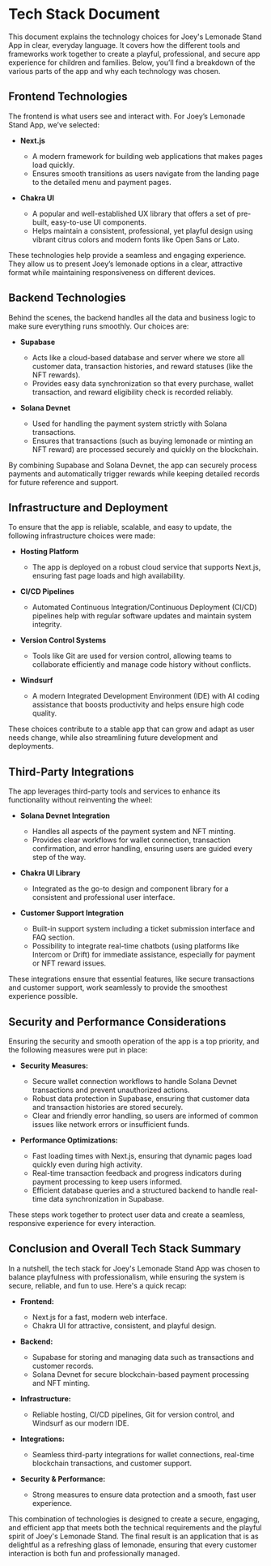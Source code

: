 # Tech Stack Document

This document explains the technology choices for Joey's Lemonade Stand App in clear, everyday language. It covers how the different tools and frameworks work together to create a playful, professional, and secure app experience for children and families. Below, you’ll find a breakdown of the various parts of the app and why each technology was chosen.

## Frontend Technologies

The frontend is what users see and interact with. For Joey’s Lemonade Stand App, we’ve selected:

*   **Next.js**

    *   A modern framework for building web applications that makes pages load quickly.
    *   Ensures smooth transitions as users navigate from the landing page to the detailed menu and payment pages.

*   **Chakra UI**

    *   A popular and well-established UX library that offers a set of pre-built, easy-to-use UI components.
    *   Helps maintain a consistent, professional, yet playful design using vibrant citrus colors and modern fonts like Open Sans or Lato.

These technologies help provide a seamless and engaging experience. They allow us to present Joey’s lemonade options in a clear, attractive format while maintaining responsiveness on different devices.

## Backend Technologies

Behind the scenes, the backend handles all the data and business logic to make sure everything runs smoothly. Our choices are:

*   **Supabase**

    *   Acts like a cloud-based database and server where we store all customer data, transaction histories, and reward statuses (like the NFT rewards).
    *   Provides easy data synchronization so that every purchase, wallet transaction, and reward eligibility check is recorded reliably.

*   **Solana Devnet**

    *   Used for handling the payment system strictly with Solana transactions.
    *   Ensures that transactions (such as buying lemonade or minting an NFT reward) are processed securely and quickly on the blockchain.

By combining Supabase and Solana Devnet, the app can securely process payments and automatically trigger rewards while keeping detailed records for future reference and support.

## Infrastructure and Deployment

To ensure that the app is reliable, scalable, and easy to update, the following infrastructure choices were made:

*   **Hosting Platform**

    *   The app is deployed on a robust cloud service that supports Next.js, ensuring fast page loads and high availability.

*   **CI/CD Pipelines**

    *   Automated Continuous Integration/Continuous Deployment (CI/CD) pipelines help with regular software updates and maintain system integrity.

*   **Version Control Systems**

    *   Tools like Git are used for version control, allowing teams to collaborate efficiently and manage code history without conflicts.

*   **Windsurf**

    *   A modern Integrated Development Environment (IDE) with AI coding assistance that boosts productivity and helps ensure high code quality.

These choices contribute to a stable app that can grow and adapt as user needs change, while also streamlining future development and deployments.

## Third-Party Integrations

The app leverages third-party tools and services to enhance its functionality without reinventing the wheel:

*   **Solana Devnet Integration**

    *   Handles all aspects of the payment system and NFT minting.
    *   Provides clear workflows for wallet connection, transaction confirmation, and error handling, ensuring users are guided every step of the way.

*   **Chakra UI Library**

    *   Integrated as the go-to design and component library for a consistent and professional user interface.

*   **Customer Support Integration**

    *   Built-in support system including a ticket submission interface and FAQ section.
    *   Possibility to integrate real-time chatbots (using platforms like Intercom or Drift) for immediate assistance, especially for payment or NFT reward issues.

These integrations ensure that essential features, like secure transactions and customer support, work seamlessly to provide the smoothest experience possible.

## Security and Performance Considerations

Ensuring the security and smooth operation of the app is a top priority, and the following measures were put in place:

*   **Security Measures:**

    *   Secure wallet connection workflows to handle Solana Devnet transactions and prevent unauthorized actions.
    *   Robust data protection in Supabase, ensuring that customer data and transaction histories are stored securely.
    *   Clear and friendly error handling, so users are informed of common issues like network errors or insufficient funds.

*   **Performance Optimizations:**

    *   Fast loading times with Next.js, ensuring that dynamic pages load quickly even during high activity.
    *   Real-time transaction feedback and progress indicators during payment processing to keep users informed.
    *   Efficient database queries and a structured backend to handle real-time data synchronization in Supabase.

These steps work together to protect user data and create a seamless, responsive experience for every interaction.

## Conclusion and Overall Tech Stack Summary

In a nutshell, the tech stack for Joey's Lemonade Stand App was chosen to balance playfulness with professionalism, while ensuring the system is secure, reliable, and fun to use. Here's a quick recap:

*   **Frontend:**

    *   Next.js for a fast, modern web interface.
    *   Chakra UI for attractive, consistent, and playful design.

*   **Backend:**

    *   Supabase for storing and managing data such as transactions and customer records.
    *   Solana Devnet for secure blockchain-based payment processing and NFT minting.

*   **Infrastructure:**

    *   Reliable hosting, CI/CD pipelines, Git for version control, and Windsurf as our modern IDE.

*   **Integrations:**

    *   Seamless third-party integrations for wallet connections, real-time blockchain transactions, and customer support.

*   **Security & Performance:**

    *   Strong measures to ensure data protection and a smooth, fast user experience.

This combination of technologies is designed to create a secure, engaging, and efficient app that meets both the technical requirements and the playful spirit of Joey's Lemonade Stand. The final result is an application that is as delightful as a refreshing glass of lemonade, ensuring that every customer interaction is both fun and professionally managed.
